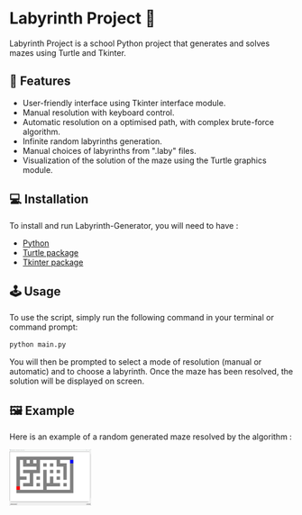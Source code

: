 # Labyrinth Project 🐢

Labyrinth Project is a school Python project that generates and solves mazes using Turtle and Tkinter.

## 🚀 Features 
- User-friendly interface using Tkinter interface module.
- Manual resolution with keyboard control.
- Automatic resolution on a optimised path, with complex brute-force algorithm.
- Infinite random labyrinths generation.
- Manual choices of labyrinths from ".laby" files.
- Visualization of the solution of the maze using the Turtle graphics module.

## 💻 Installation
To install and run Labyrinth-Generator, you will need to have :
- [Python](https://www.python.org/downloads/)
- [Turtle package](https://docs.python.org/3/library/turtle.html)
- [Tkinter package](https://docs.python.org/fr/3/library/tkinter.html)

## 🕹️ Usage
To use the script, simply run the following command in your terminal or command prompt:
```python
python main.py
```
You will then be prompted to select a mode of resolution (manual or automatic) and to choose a labyrinth. Once the maze has been resolved, the solution will be displayed on screen.

## 🖼️ Example
Here is an example of a random generated maze resolved by the algorithm :

<img src="/images/demo.gif" height="100">
